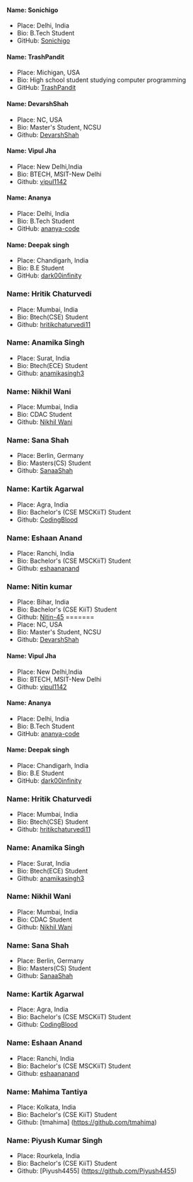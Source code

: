 <!-- @format -->

#### Name: Sonichigo

- Place: Delhi, India
- Bio: B.Tech Student
- GitHub: [Sonichigo](https://github.com/sonichigo)

#### Name: TrashPandit

- Place: Michigan, USA
- Bio: High school student studying computer programming
- GitHub: [TrashPandit](https://github.com/trashpandit)

#### Name: DevarshShah

- Place: NC, USA
- Bio: Master's Student, NCSU
- Github: [DevarshShah](https://github.com/devarshshah15)

#### Name: Vipul Jha

- Place: New Delhi,India
- Bio: BTECH, MSIT-New Delhi
- Github: [vipul1142](https://github.com/vipul1142)

#### Name: Ananya

- Place: Delhi, India
- Bio: B.Tech Student
- GitHub: [ananya-code](https://github.com/ananya-code)

#### Name: Deepak singh

- Place: Chandigarh, India
- Bio: B.E Student
- GitHub: [dark00infinity](https://github.com/dark00infinity)

### Name: Hritik Chaturvedi

- Place: Mumbai, India
- Bio: Btech(CSE) Student
- Github: [hritikchaturvedi11](https://github.com/hritikchaturvedi11)

### Name: Anamika Singh

- Place: Surat, India
- Bio: Btech(ECE) Student
- Github: [anamikasingh3](https://github.com/anamikasingh3)

### Name: Nikhil Wani

- Place: Mumbai, India
- Bio: CDAC Student
- Github: [Nikhil Wani](https://github.com/Nikhil-Wani)

### Name: Sana Shah

- Place: Berlin, Germany
- Bio: Masters(CS) Student
- Github: [SanaaShah](https://github.com/SanaaShah)

### Name: Kartik Agarwal

- Place: Agra, India
- Bio: Bachelor's (CSE MSCKiiT) Student
- Github: [CodingBlood](https://github.com/CodingBlood)

### Name: Eshaan Anand

- Place: Ranchi, India
- Bio: Bachelor's (CSE MSCKiiT) Student
- Github: [eshaananand](https://github.com/eshaananand)

### Name: Nitin kumar

- Place: Bihar, India
- Bio: Bachelor's (CSE KiiT) Student
- Github: [Nitin-45](https://github.com/Nitin-45)
=======
 - Place: NC, USA
 - Bio: Master's Student, NCSU
 - Github: [DevarshShah](https://github.com/devarshshah15)

 #### Name: Vipul Jha

 - Place: New Delhi,India
 - Bio: BTECH, MSIT-New Delhi
 - Github: [vipul1142](https://github.com/vipul1142)

 #### Name: Ananya

 - Place: Delhi, India
 - Bio: B.Tech Student
 - GitHub: [ananya-code](https://github.com/ananya-code)

 #### Name: Deepak singh

 - Place: Chandigarh, India
 - Bio: B.E Student
 - GitHub: [dark00infinity](https://github.com/dark00infinity)
 
 ### Name: Hritik Chaturvedi
 
 - Place: Mumbai, India
 - Bio: Btech(CSE) Student
 - Github: [hritikchaturvedi11](https://github.com/hritikchaturvedi11)
 
 ### Name: Anamika Singh
 
 - Place: Surat, India
 - Bio: Btech(ECE) Student
 - Github: [anamikasingh3](https://github.com/anamikasingh3)
 
  ### Name: Nikhil Wani
 
 - Place: Mumbai, India
 - Bio: CDAC Student
 - Github: [Nikhil Wani](https://github.com/Nikhil-Wani)
 
  ### Name: Sana Shah
 
 - Place: Berlin, Germany
 - Bio: Masters(CS) Student
 - Github: [SanaaShah](https://github.com/SanaaShah) 

  ### Name: Kartik Agarwal
 
 - Place: Agra, India
 - Bio: Bachelor's (CSE MSCKiiT) Student 
 - Github: [CodingBlood](https://github.com/CodingBlood)


  ### Name: Eshaan Anand
 
 - Place: Ranchi, India
 - Bio: Bachelor's (CSE MSCKiiT) Student 
 - Github: [eshaananand](https://github.com/eshaananand)

  ### Name: Mahima Tantiya
 
 - Place: Kolkata, India
 - Bio: Bachelor's (CSE KiiT) Student 
 - Github: [tmahima] (https://github.com/tmahima)

### Name: Piyush Kumar Singh
 
 - Place: Rourkela, India
 - Bio: Bachelor's (CSE KiiT) Student 
 - Github: [Piyush4455] (https://github.com/Piyush4455)
